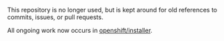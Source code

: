 This repository is no longer used, but is kept around for old references to
commits, issues, or pull requests.

All ongoing work now occurs in
[openshift/installer](https://github.com/openshift/installer).
